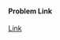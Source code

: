 #### Problem Link
<a href="https://www.hackerrank.com/challenges/attribute-parser" target="_blank">Link</a>

